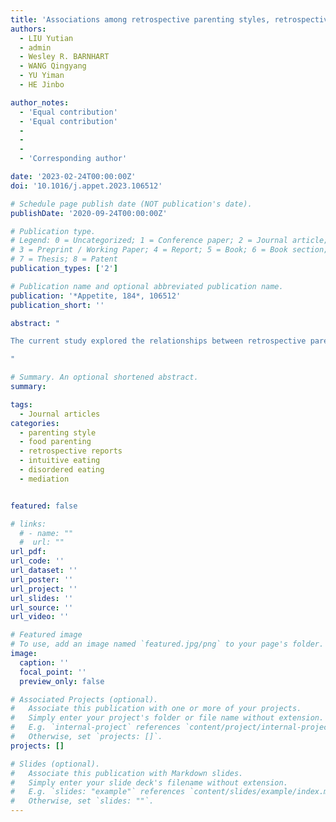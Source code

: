 ```yaml
---
title: 'Associations among retrospective parenting styles, retrospective food parenting, and current eating behaviors in Chinese adults'
authors:
  - LIU Yutian
  - admin
  - Wesley R. BARNHART
  - WANG Qingyang
  - YU Yiman
  - HE Jinbo

author_notes:
  - 'Equal contribution'
  - 'Equal contribution'
  - 
  -
  -
  - 'Corresponding author'

date: '2023-02-24T00:00:00Z'
doi: '10.1016/j.appet.2023.106512'

# Schedule page publish date (NOT publication's date).
publishDate: '2020-09-24T00:00:00Z'

# Publication type.
# Legend: 0 = Uncategorized; 1 = Conference paper; 2 = Journal article;
# 3 = Preprint / Working Paper; 4 = Report; 5 = Book; 6 = Book section;
# 7 = Thesis; 8 = Patent
publication_types: ['2']

# Publication name and optional abbreviated publication name.
publication: '*Appetite, 184*, 106512'
publication_short: ''

abstract: "

The current study explored the relationships between retrospective parenting styles and food parenting in childhood (≤ 12 years old) and Chinese adults' current maladaptive and adaptive eating behaviors. We recruited 501 Chinese adults (50.30% men, aged 19–46 years). A set of questionnaires were used to measure retrospective parenting styles (i.e., emotional warmth, rejection, and overprotection), food parenting (i.e., parental concern, monitoring, pressure to eat, and restriction), and current maladaptive (i.e., disordered eating) and adaptive (i.e., intuitive eating) eating behaviors. Correlation and mediation analyses were employed to analyze these data. Results revealed that retrospective parenting styles and food parenting were significantly related to current maladaptive and adaptive eating behaviors in both Chinese men and women. Mediation analyses showed that higher retrospective parental warmth was related to higher retrospective parental concern which, in turn, was related to higher current disordered eating in men (indirect effect = 0.14, 95% CI 0.08, 0.24). Furthermore, higher retrospective parental overprotection was related to higher retrospective parental pressure to eat which, in turn, was related to higher current disordered eating in men (indirect effect = 0.06, 95% CI 0.01, 0.14). For women, higher retrospective parental warmth was associated with higher retrospective parental concern which, in turn, was associated with lower current intuitive eating in women (indirect effect = −0.04, 95% CI = −0.10, −0.01). Furthermore, higher retrospective parental overprotection was associated with higher retrospective parental concern which, in turn, was associated with lower current intuitive eating in women (indirect effect = −0.03, 95% CI = −0.08, −0.004). The findings indicate the importance of including childhood parenting styles and food parenting in future research and intervention of adults’ current maladaptive and adaptive eating behaviors.

"

# Summary. An optional shortened abstract.
summary: 

tags:
  - Journal articles
categories:
  - parenting style
  - food parenting
  - retrospective reports
  - intuitive eating
  - disordered eating
  - mediation


featured: false

# links:
  # - name: ""
  #  url: ""
url_pdf: 
url_code: ''
url_dataset: ''
url_poster: ''
url_project: ''
url_slides: ''
url_source: ''
url_video: ''

# Featured image
# To use, add an image named `featured.jpg/png` to your page's folder.
image:
  caption: ''
  focal_point: ''
  preview_only: false

# Associated Projects (optional).
#   Associate this publication with one or more of your projects.
#   Simply enter your project's folder or file name without extension.
#   E.g. `internal-project` references `content/project/internal-project/index.md`.
#   Otherwise, set `projects: []`.
projects: []

# Slides (optional).
#   Associate this publication with Markdown slides.
#   Simply enter your slide deck's filename without extension.
#   E.g. `slides: "example"` references `content/slides/example/index.md`.
#   Otherwise, set `slides: ""`.
---
```

